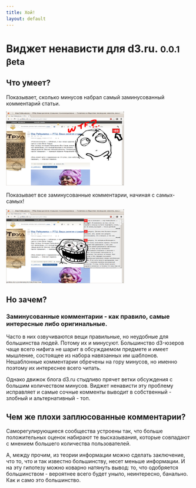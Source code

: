```yaml
---
title: Хой!
layout: default
---
```


# Виджет ненависти для d3.ru. <small>0.0.1 βeta</small>

## Что умеет?

Показывает, сколько минусов набрал самый заминусованный комментарий статьи.

<a href="artwork/screenshot-minus-sixty.png"><img class="img-polaroid" src="artwork/screenshot-minus-sixty-wtf.png" width="320" /></a>

Показывает все заминусованные комментарии, начиная с самых-самых!

<a href="artwork/screenshot-expanded.png"><img class="img-polaroid" src="artwork/screenshot-expanded-oh-shi.png" width="320" /></a>

## Но зачем?

### Заминусованные комментарии - как правило, самые интересные либо оригинальные.

Часто в них озвучиваются вещи правильные, но неудобные для большинства людей. Потому их и минусуют. Большинство d3-юзеров чаще всего нифига не шарит в обсуждаемом предмете и имеет мышление, состоящее из набора навязанных им шаблонов. Нешаблонные комментарии обречены на гору минусов, но именно поэтому их интереснее всего читать.

Однако движок блога d3.ru стыдливо прячет ветки обсуждения с большим количеством минусов. Виджет ненависти эту проблему исправляет и самые сочные комменты выводит в собственный - злобный и альтернативный - топ.

## Чем же плохи заплюсованные комментарии?

Саморегулирующиеся сообщества устроены так, что больше положительных оценок набирают те высказывания, которые совпадают с мнением большего количества пользователей.

А, между прочим, из теории информации можно сделать заключение, что то, что и так известно большинству, несет меньше информации. И на эту гипотезу можно коварно натянуть вывод: то, что одобряется большинством - вероятнее всего будет уныло, неинтересно, банально. Как и само это большинство.